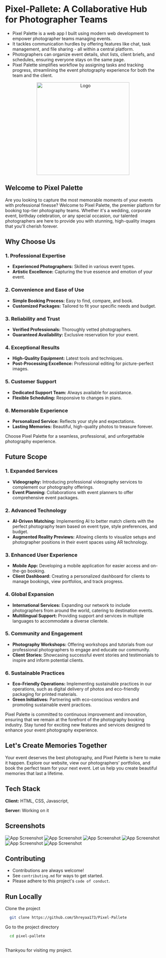 # Pixel-Pallete: A Collaborative Hub for Photographer Teams
* Pixel Palette is a web app I built using modern web development to empower photographer teams managing events.
* It tackles communication hurdles by offering features like chat, task management, and file sharing - all within a central platform.
* Photographers can organize event details, shot lists, client briefs, and schedules, ensuring everyone stays on the same page.
* Pixel Palette simplifies workflow by assigning tasks and tracking progress, streamlining the event photography experience for both the team and the client.

<p align="center">
  <img src="https://github.com/Shreyaa173/Pixel-Pallete/blob/main/Assests/logo.png" alt="Logo" width="300" />
</p>



## Welcome to Pixel Palette
Are you looking to capture the most memorable moments of your events with professional finesse? Welcome to Pixel Palette, the premier platform for booking top-tier photography teams. Whether it's a wedding, corporate event, birthday celebration, or any special occasion, our talented photographers are here to provide you with stunning, high-quality images that you'll cherish forever.

## Why Choose Us

### 1. Professional Expertise
- **Experienced Photographers:** Skilled in various event types.
- **Artistic Excellence:** Capturing the true essence and emotion of your event.

### 2. Convenience and Ease of Use
- **Simple Booking Process:** Easy to find, compare, and book.
- **Customized Packages:** Tailored to fit your specific needs and budget.

### 3. Reliability and Trust
- **Verified Professionals:** Thoroughly vetted photographers.
- **Guaranteed Availability:** Exclusive reservation for your event.

### 4. Exceptional Results
- **High-Quality Equipment:** Latest tools and techniques.
- **Post-Processing Excellence:** Professional editing for picture-perfect images.

### 5. Customer Support
- **Dedicated Support Team:** Always available for assistance.
- **Flexible Scheduling:** Responsive to changes in plans.

### 6. Memorable Experience
- **Personalized Service:** Reflects your style and expectations.
- **Lasting Memories:** Beautiful, high-quality photos to treasure forever.

Choose Pixel Palette for a seamless, professional, and unforgettable photography experience.

## Future Scope

### 1. Expanded Services
- **Videography:** Introducing professional videography services to complement our photography offerings.
- **Event Planning:** Collaborations with event planners to offer comprehensive event packages.

### 2. Advanced Technology
- **AI-Driven Matching:** Implementing AI to better match clients with the perfect photography team based on event type, style preferences, and budget.
- **Augmented Reality Previews:** Allowing clients to visualize setups and photographer positions in their event spaces using AR technology.

### 3. Enhanced User Experience
- **Mobile App:** Developing a mobile application for easier access and on-the-go booking.
- **Client Dashboard:** Creating a personalized dashboard for clients to manage bookings, view portfolios, and track progress.

### 4. Global Expansion
- **International Services:** Expanding our network to include photographers from around the world, catering to destination events.
- **Multilingual Support:** Providing support and services in multiple languages to accommodate a diverse clientele.

### 5. Community and Engagement
- **Photography Workshops:** Offering workshops and tutorials from our professional photographers to engage and educate our community.
- **Client Stories:** Showcasing successful event stories and testimonials to inspire and inform potential clients.

### 6. Sustainable Practices
- **Eco-Friendly Operations:** Implementing sustainable practices in our operations, such as digital delivery of photos and eco-friendly packaging for printed materials.
- **Green Initiatives:** Partnering with eco-conscious vendors and promoting sustainable event practices.

Pixel Palette is committed to continuous improvement and innovation, ensuring that we remain at the forefront of the photography booking industry. Stay tuned for exciting new features and services designed to enhance your event photography experience.

## Let's Create Memories Together
Your event deserves the best photography, and Pixel Palette is here to make it happen. Explore our website, view our photographers' portfolios, and book the perfect team for your next event. Let us help you create beautiful memories that last a lifetime.

## Tech Stack

**Client:** HTML, CSS, Javascript,

**Server:** Working on it

## Screenshots

![App Screenshot](https://github.com/Shreyaa173/Pixel-Pallete/blob/main/Assests/HomePage.png)
![App Screenshot](https://github.com/Shreyaa173/Pixel-Pallete/blob/main/Assests/HomePage-Navbar.png)
![App Screenshot](https://github.com/Shreyaa173/Pixel-Pallete/blob/main/Assests/2nd%20Page.png)
![App Screenshot](https://github.com/Shreyaa173/Pixel-Pallete/blob/main/Assests/BestShots.png)
![App Screenshot](https://github.com/Shreyaa173/Pixel-Pallete/blob/main/Assests/Popup.png)
![App Screenshot](https://github.com/Shreyaa173/Pixel-Pallete/blob/main/Assests/Book%20now.png)


## Contributing

- Contributions are always welcome!  
- See `contributing.md` for ways to get started.  
- Please adhere to this project's `code of conduct`.


## Run Locally

Clone the project

```bash
  git clone https://github.com/Shreyaa173/Pixel-Pallete
```

Go to the project directory

```bash
  cd pixel-pallete
```

##
Thankyou for visiting my project. 
